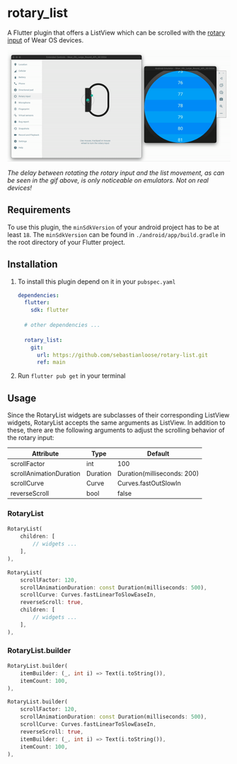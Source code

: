 # rotary_list
A Flutter plugin that offers a ListView which can be scrolled with the [rotary input](https://developer.android.com/training/wearables/user-input/rotary-input) of Wear OS devices.

![ListView Demo](./example/demo.gif)

*The delay between rotating the rotary input and the list movement, as can be seen in the gif above, is only noticeable on emulators. Not on real devices!*

## Requirements 
To use this plugin, the `minSdkVersion` of your android project has to be at least `18`. The `minSdkVersion` can be found in `./android/app/build.gradle` in the root directory of your Flutter project.

## Installation
1. To install this plugin depend on it in your `pubspec.yaml`
    ``` yaml
    dependencies:
      flutter:
        sdk: flutter

      # other dependencies ...

      rotary_list:
        git:
          url: https://github.com/sebastianloose/rotary-list.git
          ref: main
    ```
2. Run `flutter pub get` in your terminal

## Usage
Since the RotaryList widgets are subclasses of their corresponding ListView widgets, RotaryList accepts the same arguments as ListView. In addition to these, there are the following arguments to adjust the scrolling behavior of the rotary input:

| Attribute | Type | Default |
| --- | --- | --- |
| scrollFactor | int | 100 |
| scrollAnimationDuration | Duration | Duration(milliseconds: 200) |
| scrollCurve | Curve | Curves.fastOutSlowIn |
| reverseScroll | bool | false |


### RotaryList
```dart
RotaryList(
    children: [
        // widgets ...
    ],
),
```
```dart
RotaryList(
    scrollFactor: 120,
    scrollAnimationDuration: const Duration(milliseconds: 500),
    scrollCurve: Curves.fastLinearToSlowEaseIn,
    reverseScroll: true,
    children: [
        // widgets ...
    ],
),
```

### RotaryList.builder
```dart
RotaryList.builder(
    itemBuilder: (_, int i) => Text(i.toString()),
    itemCount: 100,
),
```
```dart
RotaryList.builder(
    scrollFactor: 120,
    scrollAnimationDuration: const Duration(milliseconds: 500),
    scrollCurve: Curves.fastLinearToSlowEaseIn,
    reverseScroll: true,
    itemBuilder: (_, int i) => Text(i.toString()),
    itemCount: 100,
),
```
